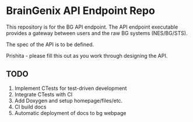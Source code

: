 # BrainGenix API Endpoint Repo

This repository is for the BG API endpoint. The API endpoint executable provides a gateway between users and the raw BG systems (NES/BG/STS).

The spec of the API is to be defined.

Prishita - please fill this out as you work through designing the API.


## TODO
1. Implement CTests for test-driven development
2. Integrate CTests with CI
3. Add Doxygen and setup homepage/files/etc.
4. CI build docs
5. Automatic deployment of docs to bg webpage
